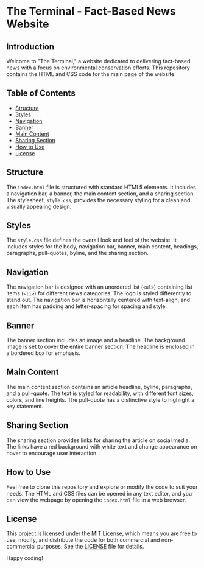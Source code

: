 # The Terminal - Fact-Based News Website

## Introduction

Welcome to "The Terminal," a website dedicated to delivering fact-based news with a focus on environmental conservation efforts. This repository contains the HTML and CSS code for the main page of the website.

## Table of Contents

- [Structure](#structure)
- [Styles](#styles)
- [Navigation](#navigation)
- [Banner](#banner)
- [Main Content](#main-content)
- [Sharing Section](#sharing-section)
- [How to Use](#how-to-use)
- [License](#license)

## Structure <a name="structure"></a>

The `index.html` file is structured with standard HTML5 elements. It includes a navigation bar, a banner, the main content section, and a sharing section. The stylesheet, `style.css`, provides the necessary styling for a clean and visually appealing design.

## Styles <a name="styles"></a>

The `style.css` file defines the overall look and feel of the website. It includes styles for the body, navigation bar, banner, main content, headings, paragraphs, pull-quotes, byline, and the sharing section.

## Navigation <a name="navigation"></a>

The navigation bar is designed with an unordered list (`<ul>`) containing list items (`<li>`) for different news categories. The logo is styled differently to stand out. The navigation bar is horizontally centered with text-align, and each item has padding and letter-spacing for spacing and style.

## Banner <a name="banner"></a>

The banner section includes an image and a headline. The background image is set to cover the entire banner section. The headline is enclosed in a bordered box for emphasis.

## Main Content <a name="main-content"></a>

The main content section contains an article headline, byline, paragraphs, and a pull-quote. The text is styled for readability, with different font sizes, colors, and line heights. The pull-quote has a distinctive style to highlight a key statement.

## Sharing Section <a name="sharing-section"></a>

The sharing section provides links for sharing the article on social media. The links have a red background with white text and change appearance on hover to encourage user interaction.

## How to Use <a name="how-to-use"></a>

Feel free to clone this repository and explore or modify the code to suit your needs. The HTML and CSS files can be opened in any text editor, and you can view the webpage by opening the `index.html` file in a web browser.

## License <a name="license"></a>

This project is licensed under the [MIT License](LICENSE), which means you are free to use, modify, and distribute the code for both commercial and non-commercial purposes. See the [LICENSE](LICENSE) file for details.

Happy coding!
